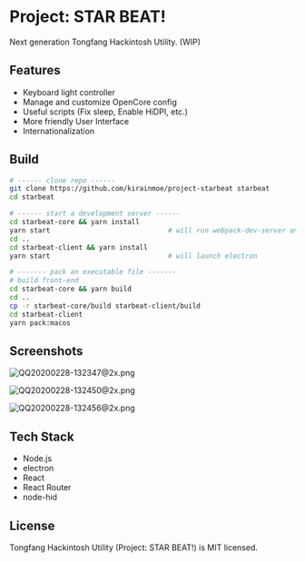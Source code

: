 # Project: STAR BEAT!

Next generation Tongfang Hackintosh Utility. (WIP)

## Features

- Keyboard light controller
- Manage and customize OpenCore config
- Useful scripts (Fix sleep, Enable HiDPI, etc.)
- More friendly User Interface
- Internationalization

## Build

```bash
# ------ clone repo ------
git clone https://github.com/kirainmoe/project-starbeat starbeat
cd starbeat

# ------ start a development server ------
cd starbeat-core && yarn install
yarn start                             # will run webpack-dev-server on localhost:3000
cd ..
cd starbeat-client && yarn install
yarn start                             # will launch electron

# ------- pack an executable file -------
# build front-end
cd starbeat-core && yarn build
cd ..
cp -r starbeat-core/build starbeat-client/build
cd starbeat-client
yarn pack:macos
```

## Screenshots

![QQ20200228-132347@2x.png](https://i.loli.net/2020/02/28/h1oAMsyFcORBYVe.png)

![QQ20200228-132450@2x.png](https://i.loli.net/2020/02/28/fhXzYMPrCxNjsL6.png)

![QQ20200228-132456@2x.png](https://i.loli.net/2020/02/28/WytYLQIexS3A1nD.png)

## Tech Stack

- Node.js
- electron
- React
- React Router
- node-hid


## License

Tongfang Hackintosh Utility (Project: STAR BEAT!) is MIT licensed.